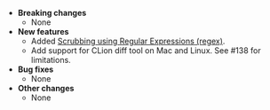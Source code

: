 <!-- See the [v.8.9.0 milestone](https://github.com/approvals/ApprovalTests.cpp/milestone/__MILESTONE_NUMBER__?closed=1) for the full list of changes. -->

* **Breaking changes**
    * None
* **New features**
    * Added [Scrubbing using Regular Expressions (regex)](/doc/how_tos/ScrubNonDeterministicOutput.md#regular-expressions-regex).
    * Add support for CLion diff tool on Mac and Linux. See #138 for limitations.
* **Bug fixes**
    * None
* **Other changes**
    * None
